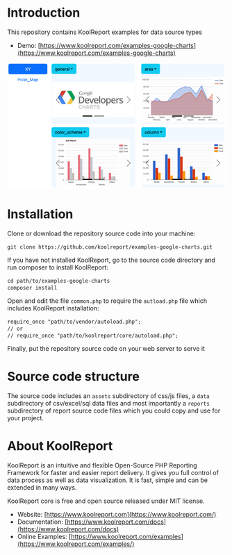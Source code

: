 # Introduction

This repository contains KoolReport examples for data source types

* Demo: [https://www.koolreport.com/examples-google-charts](https://www.koolreport.com/examples-google-charts)

![examples-google-charts](examples-google-charts.png)

# Installation

Clone or download the repository source code into your machine:

```
git clone https://github.com/koolreport/examples-google-charts.git
```
If you have not installed KoolReport, go to the source code directory and run composer to install KoolReport:

```
cd path/to/examples-google-charts
composer install
```

Open and edit the file `common.php` to require the `autload.php` file 
which includes KoolReport installation:

```
require_once "path/to/vendor/autoload.php";
// or
// require_once "path/to/koolreport/core/autoload.php";
```

Finally, put the repository source code on your web server to serve it

# Source code structure

The source code includes an `assets` subdirectory of css/js files, a `data` subdirectory of csv/excel/sql data files 
and most importantly a `reports` subdirectory of report source code files which you could copy and use for your project.


# About KoolReport

KoolReport is an intuitive and flexible Open-Source PHP Reporting Framework for faster and easier report delivery. It gives you full control of data process as well as data visualization. It is fast, simple and can be extended in many ways.

KoolReport core is free and open source released under MIT license.

* Website: [https://www.koolreport.com](https://www.koolreport.com/)
* Documentation: [https://www.koolreport.com/docs](https://www.koolreport.com/docs)  
* Online Examples: [https://www.koolreport.com/examples](https://www.koolreport.com/examples/)
